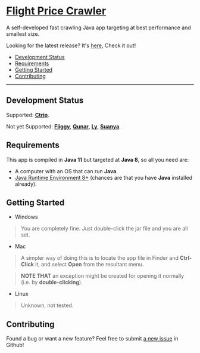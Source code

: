 # [Flight Price Crawler](https://github.com/jerryc05/FlightPriceCrawler)

A self-developed fast crawling Java app targeting at best performance and smallest size.

Looking for the latest release? It's [here](https://github.com/jerryc05/FlightPriceCrawler/releases), Check it out!

- [Development Status](#development-status)
- [Requirements](#requirements)
- [Getting Started](#getting-started)
- [Contributing](#contributing)

---
## Development Status

Supported: [**Ctrip**](http://ctrip.com).

Not yet Supported: [**Fliggy**](https://www.fliggy.com/), [**Qunar**](https://www.qunar.com),  [**Ly**](https://www.ly.com/),  [**Suanya**](http://www.suanya.cn/).


## Requirements

This app is compiled in **Java 11** but targeted at **Java 8**, so all you need are:

- A computer with an OS that can run **Java**.
- [Java Runtime Environment 8+](https://www.oracle.com/technetwork/java/javase/downloads/index.html) (chances are that you have **Java** installed already).

## Getting Started

- Windows
> You are completely fine. Just double-click the jar file and you are all set.

- Mac
> A simpler way of doing this is to locate the app file in Finder and **Ctrl-Click** it, and select **Open** from the resultant menu. 

> **NOTE THAT** an exception might be created for opening it normally (i.e. by **double-clicking**).

- Linux
>Unknown, not tested.

## Contributing

Found a bug or want a new feature? Feel free to submit [a new issue](https://github.com/jerryc05/FlightPriceCrawler/issues/new/choose) in Github!
